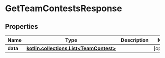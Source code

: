 
# GetTeamContestsResponse

## Properties
Name | Type | Description | Notes
------------ | ------------- | ------------- | -------------
**data** | [**kotlin.collections.List&lt;TeamContest&gt;**](TeamContest.md) |  |  [optional]



